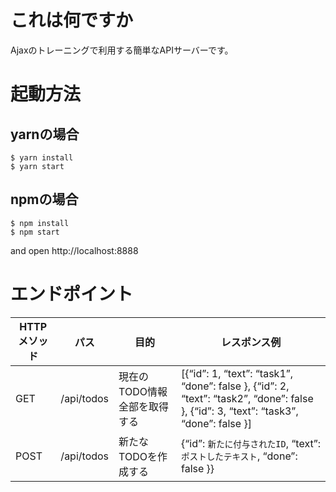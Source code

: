 # これは何ですか
Ajaxのトレーニングで利用する簡単なAPIサーバーです。

# 起動方法

## yarnの場合

```
$ yarn install
$ yarn start
```

## npmの場合
```
$ npm install
$ npm start
```

and open http://localhost:8888

# エンドポイント

| HTTPメソッド | パス | 目的 |レスポンス例 | 
| -------- | ------------------------------- | ------------------------------ | ------------------------------ | 
| GET      | /api/todos | 現在のTODO情報全部を取得する | [{“id”: 1, “text”: “task1”, “done”: false }, {“id”: 2, “text”: “task2”, “done”: false }, {“id”: 3, “text”: “task3”, “done”: false }] | 
| POST     | /api/todos | 新たなTODOを作成する | {“id”: `新たに付与されたID`, “text”: `ポストしたテキスト`, “done”: false }} |                                                       |

